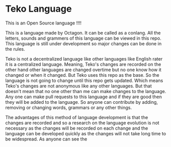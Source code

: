 # Teko Language
This is an Open Source language !!!!

This is a language made by Octagon. It can be called as a conlang. All the letters, sounds and grammers of this language can be viewed in this repo. This language is still under development so major changes can be done in the rules.

Teko is not a decentralized language like other languages like English rater it is a centralized language. Meaning, Teko's changes are recorded on the other hand other languages are changed overtime but no one know how it changed or when it changed.
But Teko uses this repo as the base. So the language is not going to change until this repo gets updated. Which means Teko's changes are not anonymous like any other languages. But that doesn't mean that no one other than me can make changes to the language.
Any one can make pull requests to this language and if they are good then they will be added to the language. So anyone can contribute by adding, removing or changing words, grammars or any other things.

The advantages of this method of language development is that the changes are recorded and so a research on the language evolution is not necessary as the changes will be recorded on each change and the language can be developed quickly as the changes will not
take long time to be widespread. As anyone can see the 